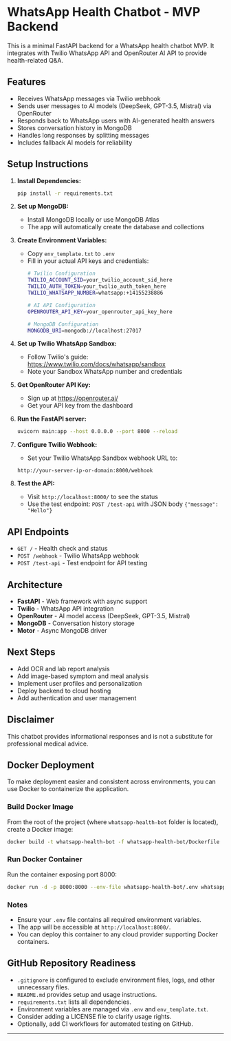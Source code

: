 # WhatsApp Health Chatbot - MVP Backend

This is a minimal FastAPI backend for a WhatsApp health chatbot MVP. It integrates with Twilio WhatsApp API and OpenRouter AI API to provide health-related Q&A.

## Features

- Receives WhatsApp messages via Twilio webhook
- Sends user messages to AI models (DeepSeek, GPT-3.5, Mistral) via OpenRouter
- Responds back to WhatsApp users with AI-generated health answers
- Stores conversation history in MongoDB
- Handles long responses by splitting messages
- Includes fallback AI models for reliability

## Setup Instructions

1. **Install Dependencies:**
   ```bash
   pip install -r requirements.txt
   ```

2. **Set up MongoDB:**
   - Install MongoDB locally or use MongoDB Atlas
   - The app will automatically create the database and collections

3. **Create Environment Variables:**
   - Copy `env_template.txt` to `.env`
   - Fill in your actual API keys and credentials:
     ```bash
     # Twilio Configuration
     TWILIO_ACCOUNT_SID=your_twilio_account_sid_here
     TWILIO_AUTH_TOKEN=your_twilio_auth_token_here
     TWILIO_WHATSAPP_NUMBER=whatsapp:+14155238886
     
     # AI API Configuration
     OPENROUTER_API_KEY=your_openrouter_api_key_here
     
     # MongoDB Configuration
     MONGODB_URI=mongodb://localhost:27017
     ```

4. **Set up Twilio WhatsApp Sandbox:**
   - Follow Twilio's guide: https://www.twilio.com/docs/whatsapp/sandbox
   - Note your Sandbox WhatsApp number and credentials

5. **Get OpenRouter API Key:**
   - Sign up at https://openrouter.ai/
   - Get your API key from the dashboard

6. **Run the FastAPI server:**
   ```bash
   uvicorn main:app --host 0.0.0.0 --port 8000 --reload
   ```

7. **Configure Twilio Webhook:**
   - Set your Twilio WhatsApp Sandbox webhook URL to:
   ```
   http://your-server-ip-or-domain:8000/webhook
   ```

8. **Test the API:**
   - Visit `http://localhost:8000/` to see the status
   - Use the test endpoint: `POST /test-api` with JSON body `{"message": "Hello"}`

## API Endpoints

- `GET /` - Health check and status
- `POST /webhook` - Twilio WhatsApp webhook
- `POST /test-api` - Test endpoint for API testing

## Architecture

- **FastAPI** - Web framework with async support
- **Twilio** - WhatsApp API integration
- **OpenRouter** - AI model access (DeepSeek, GPT-3.5, Mistral)
- **MongoDB** - Conversation history storage
- **Motor** - Async MongoDB driver

## Next Steps

- Add OCR and lab report analysis
- Add image-based symptom and meal analysis
- Implement user profiles and personalization
- Deploy backend to cloud hosting
- Add authentication and user management

## Disclaimer

This chatbot provides informational responses and is not a substitute for professional medical advice.

## Docker Deployment

To make deployment easier and consistent across environments, you can use Docker to containerize the application.

### Build Docker Image

From the root of the project (where `whatsapp-health-bot` folder is located), create a Docker image:

```bash
docker build -t whatsapp-health-bot -f whatsapp-health-bot/Dockerfile .
```

### Run Docker Container

Run the container exposing port 8000:

```bash
docker run -d -p 8000:8000 --env-file whatsapp-health-bot/.env whatsapp-health-bot
```

### Notes

- Ensure your `.env` file contains all required environment variables.
- The app will be accessible at `http://localhost:8000/`.
- You can deploy this container to any cloud provider supporting Docker containers.

## GitHub Repository Readiness

- `.gitignore` is configured to exclude environment files, logs, and other unnecessary files.
- `README.md` provides setup and usage instructions.
- `requirements.txt` lists all dependencies.
- Environment variables are managed via `.env` and `env_template.txt`.
- Consider adding a LICENSE file to clarify usage rights.
- Optionally, add CI workflows for automated testing on GitHub.

---

